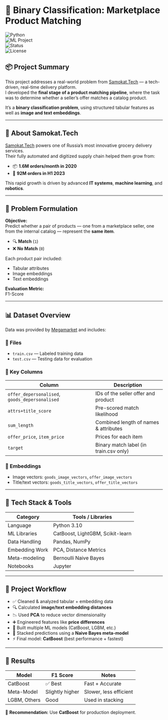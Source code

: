 # 🧠 Binary Classification: Marketplace Product Matching  
![Python](https://img.shields.io/badge/Python-3.10-blue?logo=python)  
![ML Project](https://img.shields.io/badge/Type-Machine%20Learning-green)  
![Status](https://img.shields.io/badge/Status-Completed-brightgreen)  
![License](https://img.shields.io/badge/License-MIT-lightgrey)

## 📦 Project Summary  
This project addresses a real-world problem from [Samokat.Tech](https://samokat.tech) — a tech-driven, real-time delivery platform.  
I developed the **final stage of a product matching pipeline**, where the task was to determine whether a seller’s offer matches a catalog product.

It’s a **binary classification problem**, using structured tabular features as well as **image and text embeddings**.

---

## 🧾 About Samokat.Tech  
[Samokat.Tech](https://samokat.tech) powers one of Russia’s most innovative grocery delivery services.  
Their fully automated and digitized supply chain helped them grow from:

- 📦 **1.6M orders/month in 2020**  
- 🚀 **92M orders in H1 2023**  

This rapid growth is driven by advanced **IT systems**, **machine learning**, and **robotics**.

---

## 🧠 Problem Formulation  

**Objective:**  
Predict whether a pair of products — one from a marketplace seller, one from the internal catalog — represent the **same item**.

- 🔍 **Match** (`1`)  
- ❌ **No Match** (`0`)  

Each product pair included:
- Tabular attributes
- Image embeddings
- Text embeddings

**Evaluation Metric:**  
F1-Score

---

## 📊 Dataset Overview  

Data was provided by [Megamarket](https://megamarket.ru/) and includes:

### 📁 Files
- `train.csv` — Labeled training data  
- `test.csv` — Testing data for evaluation

### 🔑 Key Columns  
| Column | Description |
|--------|-------------|
| `offer_depersonalised`, `goods_depersonalised` | IDs of the seller offer and product |
| `attrs+title_score` | Pre-scored match likelihood |
| `sum_length` | Combined length of names & attributes |
| `offer_price`, `item_price` | Prices for each item |
| `target` | Binary match label (in train.csv only) |

### 🔎 Embeddings  
- Image vectors: `goods_image_vectors`, `offer_image_vectors`  
- Title/text vectors: `goods_title_vectors`, `offer_title_vectors`

---

## 🔨 Tech Stack & Tools  

| Category        | Tools / Libraries                    |
|----------------|---------------------------------------|
| Language        | Python 3.10                          |
| ML Libraries    | CatBoost, LightGBM, Scikit-learn     |
| Data Handling   | Pandas, NumPy                        |
| Embedding Work  | PCA, Distance Metrics                |
| Meta-modeling   | Bernoulli Naive Bayes                |
| Notebooks       | Jupyter                              |

---

## 🚀 Project Workflow

- ✅ Cleaned & analyzed tabular + embedding data  
- 🔍 Calculated **image/text embedding distances**  
- 📉 Used **PCA** to reduce vector dimensionality  
- ➕ Engineered features like **price differences**  
- 🔁 Built multiple ML models (CatBoost, LGBM, etc.)  
- 🧠 Stacked predictions using a **Naive Bayes meta-model**  
- ⚡ Final model: **CatBoost** (best performance + fastest)

---

## 🏁 Results

| Model         | F1 Score | Notes                        |
|---------------|----------|------------------------------|
| CatBoost      | ✅ Best   | Fast + Accurate              |
| Meta-Model    | Slightly higher | Slower, less efficient     |
| LGBM, Others  | Good     | Used in stacking             |

📌 **Recommendation:** Use **CatBoost** for production deployment.



